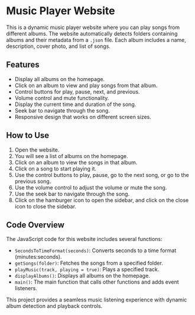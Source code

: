 # Music Player Website

This is a dynamic music player website where you can play songs from different albums. The website automatically detects folders containing albums and their metadata from a `.json` file. Each album includes a name, description, cover photo, and list of songs.

## Features

- Display all albums on the homepage.
- Click on an album to view and play songs from that album.
- Control buttons for play, pause, next, and previous.
- Volume control and mute functionality.
- Display the current time and duration of the song.
- Seek bar to navigate through the song.
- Responsive design that works on different screen sizes.

## How to Use

1. Open the website.
2. You will see a list of albums on the homepage.
3. Click on an album to view the songs in that album.
4. Click on a song to start playing it.
5. Use the control buttons to play, pause, go to the next song, or go to the previous song.
6. Use the volume control to adjust the volume or mute the song.
7. Use the seek bar to navigate through the song.
8. Click on the hamburger icon to open the sidebar, and click on the close icon to close the sidebar.

## Code Overview

The JavaScript code for this website includes several functions:

- `SecondsToTimeFormat(seconds)`: Converts seconds to a time format (minutes:seconds).
- `getSongs(folder)`: Fetches the songs from a specified folder.
- `playMusic(track, playing = true)`: Plays a specified track.
- `displayAlbums()`: Displays all albums on the homepage.
- `main()`: The main function that calls other functions and adds event listeners.

This project provides a seamless music listening experience with dynamic album detection and playback controls.
